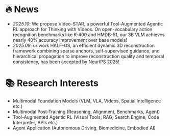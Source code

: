 # 🔥 News
- *2025.10*: We propose Video-STAR, a powerful Tool-Augmented Agentic RL approach for Thinking with Videos. On open-vocabulary action recognition benchmarks like K-400 and HMDB-51, our 3B VLM achieves nearly 40% accuracy improvement over base models! 
- *2025.09*: ur work HALF-GS, an efficient dynamic 3D reconstruction framework combining sparse anchors, self-supervised guidance, and hierarchical propagation to improve reconstruction quality and temporal consistency, has been accepted by NeurIPS 2025! 


# 📚 Research Interests
- Multimodal Foundation Models (VLM, VLA, Videos, Spatial Intelligence etc.)
- Multimodal Post-Training (Reasoning, Alignment, Benchmarks, Agent)
- Tool-Augmented Agentic RL (Visual Tools, RAG, Search Engine, Code Interpreter, APIs etc.)
- Agent Application (Autonomous Driving, Biomedicine, Embodied AI)

